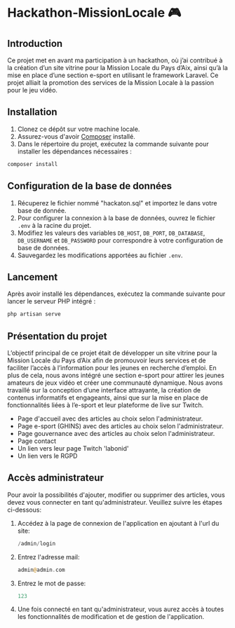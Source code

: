 # Hackathon-MissionLocale 🎮

## Introduction

Ce projet met en avant ma participation à un hackathon, où j’ai contribué à la création d’un site vitrine pour la Mission Locale du Pays d’Aix, ainsi qu’à la mise en place d’une section e-sport en utilisant le framework Laravel. Ce projet alliait la promotion des services de la Mission Locale à la passion pour le jeu vidéo.

## Installation

1. Clonez ce dépôt sur votre machine locale.
2. Assurez-vous d'avoir [Composer](https://getcomposer.org/) installé.
3. Dans le répertoire du projet, exécutez la commande suivante pour installer les dépendances nécessaires :

```php
composer install
```
## Configuration de la base de données

1. Récuperez le fichier nommé "hackaton.sql" et importez le dans votre base de donnée.
2. Pour configurer la connexion à la base de données, ouvrez le fichier `.env` à la racine du projet.
3. Modifiez les valeurs des variables `DB_HOST`, `DB_PORT`, `DB_DATABASE`, `DB_USERNAME` et `DB_PASSWORD` pour correspondre à votre configuration de base de données.
4. Sauvegardez les modifications apportées au fichier `.env`.

## Lancement

Après avoir installé les dépendances, exécutez la commande suivante pour lancer le serveur PHP intégré :

```php
php artisan serve
```

## Présentation du projet

L’objectif principal de ce projet était de développer un site vitrine pour la Mission Locale du Pays d’Aix afin de promouvoir leurs services et de faciliter l’accès à l’information pour les jeunes en recherche d’emploi. En plus de cela, nous avons intégré une section e-sport pour attirer les jeunes amateurs de jeux vidéo et créer une communauté dynamique. Nous avons travaillé sur la conception d’une interface attrayante, la création de contenus informatifs et engageants, ainsi que sur la mise en place de fonctionnalités liées à l’e-sport et leur plateforme de live sur Twitch.

- Page d'accueil avec des articles au choix selon l'administrateur.
- Page e-sport (GHINS) avec des articles au choix selon l'administrateur.
- Page gouvernance avec des articles au choix selon l'administrateur.
- Page contact
- Un lien vers leur page Twitch 'labonid'
- Un lien vers le RGPD
 
## Accès administrateur

Pour avoir la possibilités d'ajouter, modifier ou supprimer des articles, vous devez vous connecter en tant qu'administrateur. Veuillez suivre les étapes ci-dessous:

1. Accédez à la page de connexion de l'application en ajoutant à l'url du site:
   ```php
   /admin/login
   ```
2. Entrez l'adresse mail:
   ```php
   admin@admin.com
   ```
3. Entrez le mot de passe:
   ```php
   123
   ```
   
4. Une fois connecté en tant qu'administrateur, vous aurez accès à toutes les fonctionnalités de modification et de gestion de l'application.

